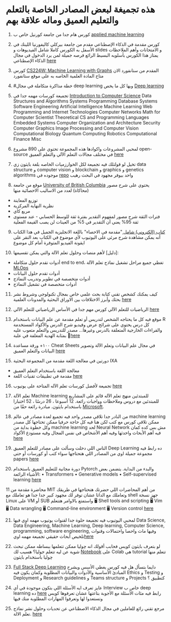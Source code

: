 
# هذه تجميغة لبعض المصادر الخاصة بالتعلم والتعليم العميق وماله علاقة بهم 
1. كورس هام جدا من جامعة كورنيل خاص ب [applied machine learning](https://www.youtube.com/playlist?list=PL2UML_KCiC0UlY7iCQDSiGDMovaupqc83)

2.  كورس مقدمة في الذكاء الإصطناعي مقدم من جامعة بيركلي كاليفورنيا
اللينك في الأسفل به الكورس كاملا
شامل الفيديوهات و slides و الامتحانات وأهم الملاحظات
يمتاز هذا الكورس بأسلوبه البسيط الرائع
فرصه جميلة لمن يرد الدخول في مجال الذكاء الإصطناعي [here](https://web.archive.org/web/20160902023030/http://ai.berkeley.edu/home.html)
3. كورس [CS224W: Machine Learning with Graphs](https://www.youtube.com/playlist?list=PLoROMvodv4rPLKxIpqhjhPgdQy7imNkDn) المقدم من ستانفورد الان متاح المادة العلمية الخاصه به على موقع ستانفورد
4. #خطة مذاكرة متكاملة في مجال deep learning وبها كل ما يخص [Deep learning](https://github.com/instillai/deep-learning-roadmap?fbclid=IwAR2EFRzkAiI9Cd1a91vPtBpceRnKF1fWduCUB1LA7l1_BPl1ACp1OAQk7TM)
5. تجميعة كورسات مهمه جدا في [Introduction to Computer Science](https://github.com/Developer-Y/cs-video-courses?fbclid=IwAR134fk6PeJiVaLUvsorcNvc_AHgoSrCCJ2anJBT1ug3xb1fy9t5MGJztpA#artificial-intelligence)
Data Structures and Algorithms
Systems Programming
Database Systems
Software Engineering
Artificial Intelligence
Machine Learning
Web Programming and Internet Technologies
Computer Networks
Math for Computer Scientist
Theoretical CS and Programming Languages
Embedded Systems
Computer Organization and Architecture
Security
Computer Graphics
Image Processing and Computer Vision
Computational Biology
Quantum Computing
Robotics
Computational Finance
Misc

6. لمحبي المشروعات واكوادها هذه المجموعة تحتوي على 890 مشروع  open-source
في مختلف مجالات التعلم الآلي والتعلم العميق [here](https://github.com/ml-tooling/best-of-ml-python?fbclid=IwAR1Eyn0wVxa0MImDBumZtYrg5DeGysDTNbNpbO_HLkuP8SXSXFPxoG8PqkI)

7. تخيل لو قولتلك فيه تجميعة لكل الخوارزميات الخاصه بلغة بايثون زي data structure و computer vision و blockchain و graphics و genetics algorithms
موجوده في [repo](https://github.com/TheAlgorithms/Python?fbclid=IwAR2_RpiE6RzGHCJhagH_jlkv_433zSXEQixiyvmrMxaCcKL2HTxZG2Pu16o) واحد بيوفر مجهود في البحث رهيب

8. موقع من جامعة [University of British Columbia](https://www.zoology.ubc.ca/~whitlock/Kingfisher/KFhomepage.htm?fbclid=IwAR3QP40tQyhGEossxzzzvseTIcUVyXEYf1IqDdWncejgH5QpyydRBKr5rqg) 
يحتوي على شرح مصور (محاكاة) لعدد من الاساليب الاحصائية
منها
- توزيع المعاينة
- نظرية النهاية المركزية
- مربع كاي
- فترات الثقة 
‏شرح مصور لمفهوم التقدير بفترة ثقة للوسط الحسابي - عند مستوى ثقة 95% 
يعني أن التقدير في 5% من العينات لن يصب القيمة الفعلية

9. [كتاب (إلكتروني) شامل ](https://drive.google.com/file/d/0B-DHaDEbiOGkc1RycUtIcUtIelE/view?resourcekey=0-e4mm58OrQl92QlwX8IwecA&fbclid=IwAR36P5JsYD4WCkN9NPtaiXGdpPahnZc989ctkXZEGp7Y-v9fCs_brnuDhss)"مقدمة في الاحصاء" باللغة الانجليزية
الجميل في هذا الكتاب أنه يمكن مشاهدة شرح مرئي على اليوتيوب لأي موضوع في الكتاب بعد النقر على ايقونة الفيديو المتوفرة أمام كل موضوع

10. ‏[دليل] لأهم منصات وحلول تعلم الآلة والتي يمكن تقسيمها:  
- أدوات تقدم حلول متكاملة  end to end، تغطي جميع مراحل تشغيل نماذج تعلم الآلة [MLOps](https://twimlai.com/solutions/?fbclid=IwAR2d1vMNIPdUnG5BMjGDMp239gAEGqnkoi-FQR5x8VGpHEOR_guRUTPjF2E)
- أدوات تقدم حلول البيانات 
- أدوات متخصصة في تطوير وتدريب النماذج
- أدوات متخصصة في تشغيل النماذج 

11. كيف يمكنك كشخص تقني كتابة بحث علمي خاص بمجال تكنولوجي وشروط نشر بحثك وأبرز الاختلافات بين الاوراق البحثية والمدونات العلمية
[here](https://docs.google.com/presentation/d/1LGcM3Jmd5ZkoYfn1Bph4W4-lYQD0lDnrtOKe3IpTiAs/mobilepresent?slide=id.g1be4e5d43b_0_5&fbclid=IwAR3flQeOaFQjB7L6xBMf_Juajf7eqt6sn7goSQ3v9oUw8F6UseOBNiPpgkI)

12. الرياضيات للتعلم الآلي
 كورس مهم جدا في الأساس الرياضياتي للتعلم الآلي [here](https://www.youtube.com/playlist?list=PLiiljHvN6z193BBzS0Ln8NnqQmzimTW23)
13. موقع فيه كل ما يحتاجه الشخص لتدريس أو تعلم مقدمة عن علم البيانات باستخدام R 
كل درس يحتوي على شرائح عرض وفيديو شرح الدرس والأكواد المستخدمة والقراءات الخارجية المتعلقة بالدرس وغيرها... 
مصدر للتدريس والتعلم متعوب عليه بمثابة الهدية المغلفة في علبة 🎁[here](https://datasciencebox.org/?fbclid=IwAR1FrLq6fMXFVbfRTlS68wX4UgHIZDF-BsD4_oib9bfi1QWYo0nUDh7P-Ew)

14. ١٠٠+ ورقة مساعدة Cheat Sheets في مجال علم البيانات وتعلم الآلة وتصوير البيانات والتعلم العميق
 [here](https://www.theinsaneapp.com/2020/12/machine-learning-and-data-science-cheat-sheets-pdf.html?utm_content=187038996&utm_medium=social&utm_source=twitter&hss_channel=tw-1318985240&m=1&fbclid=IwAR1WcbcZN96oYVYzaFwdAdTE4YhxybpTNLEXkWdZzGTiI1RqyJI-okwV9vc)

15. دورتين في معالجة اللغة مقدمة من المجموعة البحثية IXA 
- معالجة اللغة باستخدام التعلم العميق
- مقدمة في تطبيقات تقنيات اللغة
[here](http://www.ixa.eus/NLPacceleration/?fbclid=IwAR254n6neje2C-S3vb8ZdrENJoIHtFn-iTv6GrsZzzgbIGNEJt7OgD96kYk)

16. تجميعة لأفضل كورسات تعلم الآله المتاحة على يوتيوب [here](https://github.com/dair-ai/ML-YouTube-Courses?fbclid=IwAR2UIqwYwnEb_XWtFXgLf67BqW04OGks-nfKv4GTRw3KlmhGFZveXGtOiug)

17. تعلم الآلة Machine learning للمبتدئين 
منهج تعلم الآله قائم على المشاريع للمبتدئين مع دروس وملاحظات وواجبات رائعة.
12 أسبوعا ، 26 درسًا ، 52 اختبارا باستخدام بايثون.
مبادرة رائعة حقًا من [Microsoft](https://github.com/microsoft/ML-For-Beginners?fbclid=IwAR12nPG5tRc7SVRpp5EGGKzYZm2OqnFlbL5NPslAXun4EVZqtqXNViA5rms).

18. من النادر جدا تلاقي مصدر واحد فيه تجميع لعدة مصادر في عالم machine learning ممكن تلاقي كورس مع كتب
لكن هنا فيه كل حاجة حرفيا ممكن تحتاجها كل مصدر وكل خطوة
بداية من machine learning لحد Neural Network
مش بس كده
كمان فيه أهم الأبحاث واحدثها وفيه أهم الأشخاص في نفس المجال وفيه مستودع الأكواد [here](https://github.com/off99555/machine-learning-curriculum?fbclid=IwAR2O0iafX1DuXalp7C00Lf3c-zZd9wiBDoAHgQZkpAT5Wnnv4VhWR8fgSLQ)

19. الناس اللي دخلت وسألت على مصادر للتعلم العميق Deep Learning
ده رابط فيه مجموعة جميلة اوي من المصادر اللي هتحتاجها سواء كتب أو كورسات أو حتى papers [here](https://github.com/datascienceid/deep-learning-resources?fbclid=IwAR0r_mWQ9rsdwzvHypDj1hJrX4crOHGBXFcQgjqaXQdsz-vQFCJACvCVg6I)

20. دورة مجانية للتعليم العميق باستخدام Pytorch والبدء من البداية.
يتضمن بعض الأشياء الرائعة:
• Transformers
• Generative models
• Self-supervised learning
[here](https://deeplearning.neuromatch.io/tutorials/intro.html?fbclid=IwAR0rhEsXIslnuaE85pPcBz7g_fcrkeWzKftEXBk6ZKQ8dpQqoUAocGPndb4)

11 محاضرة مقدمة  من MIT من أهم المحاضرات اللي حضرتك هتحتاجها في طريقك وتعاملك مع الداتا عشان توفر لك مجهود كبير جدا جدا هو تعاملك مع shell
جهز نسخة Linux على VM أو SUB واستمتع بالاوامر
هتتعلم
🖥️ Shell tools and scripting
🖥️ Vim
🖥️ Data wrangling
🖥️ Command-line environment
🖥️ Version control
[here](https://www.youtube.com/watch?v=Z56Jmr9Z34Q)

21. لمحبي اليوتيوب فيه تجميعة حلوة جدا لقنوات يوتيوب مهمه اوي فيها Data Science, Data Engineering, Machine Learning, Deep learning, Computer Science, programming, software engineering, وفيها ماث واحصا واحتمالات وقنوات تلخيص أبحاث حقيقي تجميعة مهمه اوي[here](https://github.com/benthecoder/yt-channels-DS-AI-ML-CS?fbclid=IwAR0B4-qOq33607xPxHwj2x19tgcq2a2TCvV9pE8B_GFlP8sDZiOio2xvTR0)


22. لو بتعرف بايثون كويس فحابب أقولك انه چوليا ممكن تتعلمها ببساطه
ممكن تبحث شوية عن ليه تتعلم جوليا؟
هسيب لك [Notebook](https://colab.research.google.com/github/ageron/julia_notebooks/blob/master/Julia_for_Pythonistas.ipynb?fbclid=IwAR2zH7_0P6SmW_CmxetxDg1JN_ZBpXGAdU-vmjwOarBximIjys-PohAoVqk) على Colab هي tutorial تتعلم منها چوليا باستخدام بايثون

23. [Full Stack Deep Learning](https://fullstackdeeplearning.com/spring2021/?fbclid=IwAR1KX-Di7eUM6mrlTOS_xTq_KtGMNZBExgSdd8s5dCi3SuI8pDLdGkhdT3o)
دايما بتسأل هل فيه كورس يغطي الأسس ويشرح المبادئ الأساسية والأدوات والبيانات المطلوبة وكمان يكون فيه Ethics و Testing و Deployment و Research guidelines و Teams structure و Projects كتطبيق ؟

23. عايز تعرف ايه الأسئلة اللي بتكون موجودة في أي Interview خاص ب deep learning
ده [here](https://arxiv.org/abs/2201.00650?fbclid=IwAR0Zh9hzBQ4OnkRSdGAMlRxVQGAXFnujMx7P-DIfIK0baj2tD8izV4xqVT8) رابط  فيه مئات الأسئلة مع الأجوبة بتاعتها عشان تعرفوها كويس وتستعدوا لها وتعرفوا المهارات المطلوبة منك فيها

24. مرجع تقني رائع للعاملين في مجال الذكاء الاصطناعي عن تحديات وحلول نشر نماذج تعلم الالة. [here](https://huyenchip.com/2022/01/02/real-time-machine-learning-challenges-and-solutions.html?fbclid=IwAR19OcnrSGM0LPYaGJoRsFOIUoosX1i5tKUtGV6g3aZ1n43S1jbkU7LnwbQ)


